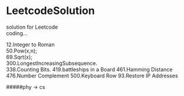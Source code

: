 # LeetcodeSolution
solution for Leetcode  
coding...

12.Integer to Roman  
50.Pow(x,n);   
69.Sqrt(x);     
300.LongestIncreasingSubsequence.  
338.Counting Bits. 
419.battleships in a Board 
461.Hamming Distance 
476.Number Complement
500.Keyboard Row
93.Restore IP Addresses

#####phy -> cs
